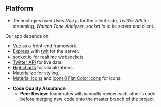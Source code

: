 ## <a name="platform"></a>Platform

* Technologies used
Uses _Vue.js_ for the client-side, _Twitter API_ for streaming, _Watson Tone Analyzer_, _socket.io_ to tie server and client.

Our app depends on:
- [Vue](https://vuejs.org) as a front-end framework.
- [Express](https://github.com/expressjs/express) with [twit](https://github.com/ttezel/twit) for the server.
- [socket.io](http://socket.io) for realtime websockets.
- [Twitter API](https://dev.twitter.com/streaming/overview) for live data.
- [Highcharts](http://www.highcharts.com/) for visualizations.
- [Materialize](http://materializecss.com/) for styling.
- [Material icons](https://github.com/google/material-design-icons/) and [Icons8 Flat Color Icons](https://github.com/icons8/flat-color-icons) for icons.

* **Code Quality Assurance**
  * **Peer Review:** teammates will manually review each other's code before merging new code onto the master branch of the project


